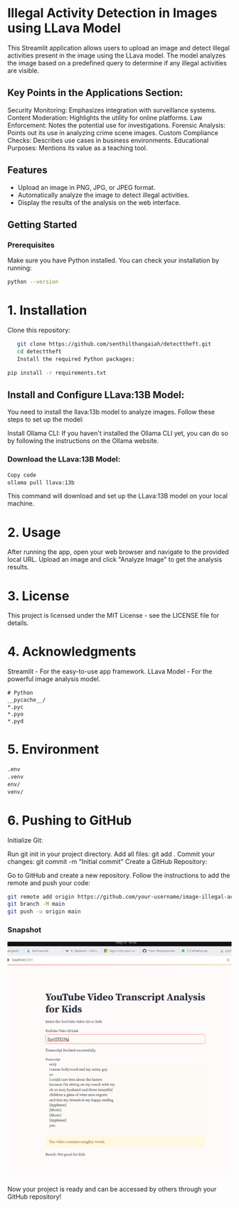 # Illegal Activity Detection in Images using LLava Model

This Streamlit application allows users to upload an image and detect illegal activities present in the image using the LLava model. The model analyzes the image based on a predefined query to determine if any illegal activities are visible.

## Key Points in the Applications Section:
   Security Monitoring: Emphasizes integration with surveillance systems.
   Content Moderation: Highlights the utility for online platforms.
   Law Enforcement: Notes the potential use for investigations.
   Forensic Analysis: Points out its use in analyzing crime scene images.
   Custom Compliance Checks: Describes use cases in business environments.
   Educational Purposes: Mentions its value as a teaching tool.


## Features

- Upload an image in PNG, JPG, or JPEG format.
- Automatically analyze the image to detect illegal activities.
- Display the results of the analysis on the web interface.

## Getting Started

### Prerequisites

Make sure you have Python installed. You can check your installation by running:

```bash
python --version
```
# 1. Installation
   Clone this repository:
```bash
   git clone https://github.com/senthilthangaiah/detecttheft.git
   cd detecttheft
   Install the required Python packages:
```

```bash
pip install -r requirements.txt
```
## Install and Configure LLava:13B Model:

You need to install the llava:13b model to analyze images. Follow these steps to set up the model:

Install Ollama CLI: If you haven't installed the Ollama CLI yet, you can do so by following the instructions on the Ollama website.

### Download the LLava:13B Model:

```bash
Copy code
ollama pull llava:13b
```
This command will download and set up the LLava:13B model on your local machine.

# 2. Usage
After running the app, open your web browser and navigate to the provided local URL.
Upload an image and click "Analyze Image" to get the analysis results.
# 3. License
This project is licensed under the MIT License - see the LICENSE file for details.

# 4. Acknowledgments
Streamlit - For the easy-to-use app framework.
LLava Model - For the powerful image analysis model.

```gitignore
# Python
__pycache__/
*.pyc
*.pyo
*.pyd
```
# 5. Environment
```bash 
.env
.venv
env/
venv/
```
# 6. Pushing to GitHub

Initialize Git:

Run git init in your project directory.
Add all files: git add .
Commit your changes: git commit -m "Initial commit"
Create a GitHub Repository:

Go to GitHub and create a new repository.
Follow the instructions to add the remote and push your code:
```bash
git remote add origin https://github.com/your-username/image-illegal-activity-detection.git
git branch -M main
git push -u origin main
```

### Snapshot
![screenshot](https://github.com/senthilthangaiah/youtube-kid-safe-check/blob/master/snapshot.png)

Now your project is ready and can be accessed by others through your GitHub repository!
